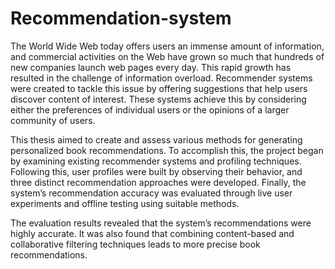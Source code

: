 # Recommendation-system
The World Wide Web today offers users an immense amount of information, and commercial activities on the Web have grown so much that hundreds of new companies launch web pages every day. This rapid growth has resulted in the challenge of information overload. Recommender systems were created to tackle this issue by offering suggestions that help users discover content of interest. These systems achieve this by considering either the preferences of individual users or the opinions of a larger community of users.

This thesis aimed to create and assess various methods for generating personalized book recommendations. To accomplish this, the project began by examining existing recommender systems and profiling techniques. Following this, user profiles were built by observing their behavior, and three distinct recommendation approaches were developed. Finally, the system’s recommendation accuracy was evaluated through live user experiments and offline testing using suitable methods.

The evaluation results revealed that the system’s recommendations were highly accurate. It was also found that combining content-based and collaborative filtering techniques leads to more precise book recommendations.
